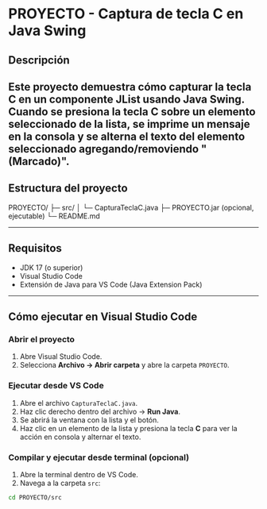 # PROYECTO - Captura de tecla C en Java Swing

## Descripción
Este proyecto demuestra cómo capturar la tecla **C** en un componente **JList** usando **Java Swing**.  
Cuando se presiona la tecla **C** sobre un elemento seleccionado de la lista, se imprime un mensaje en la consola y se alterna el texto del elemento seleccionado agregando/removiendo "(Marcado)".
---
## Estructura del proyecto
PROYECTO/
├─ src/
│ └─ CapturaTeclaC.java
├─ PROYECTO.jar (opcional, ejecutable)
└─ README.md

---

## Requisitos

- JDK 17 (o superior)
- Visual Studio Code
- Extensión de Java para VS Code (Java Extension Pack)

---

## Cómo ejecutar en Visual Studio Code

###  Abrir el proyecto
1. Abre Visual Studio Code.
2. Selecciona **Archivo → Abrir carpeta** y abre la carpeta `PROYECTO`.

###  Ejecutar desde VS Code
1. Abre el archivo `CapturaTeclaC.java`.
2. Haz clic derecho dentro del archivo → **Run Java**.
3. Se abrirá la ventana con la lista y el botón.
4. Haz clic en un elemento de la lista y presiona la tecla **C** para ver la acción en consola y alternar el texto.

###  Compilar y ejecutar desde terminal (opcional)
1. Abre la terminal dentro de VS Code.
2. Navega a la carpeta `src`:

```bash
cd PROYECTO/src

